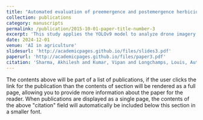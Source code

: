 ```yaml
---
title: "Automated evaluation of preemergence and postemergence herbicides for weed control using YOLOv9 "
collection: publications
category: manuscripts
permalink: /publication/2015-10-01-paper-title-number-3
excerpt: 'This study applies the YOLOv9 model to analyze drone imagery of herbicide-treated fields, correlating visual control ratings and biomass measurements with weed detection results. '
date: 2024-12-01
venue: 'AI in agriculture'
slidesurl: 'http://academicpages.github.io/files/slides3.pdf'
paperurl: 'http://academicpages.github.io/files/paper3.pdf'
citation: 'Sharma, Akhilesh and Kumar, Vipan and Longchamps, Louis, Automated evaluation of preemergence and postemergence herbicides for weed control using YOLOv9 . Available at SSRN: https://ssrn.com/abstract=4941584 or http://dx.doi.org/10.2139/ssrn.4941584'
---
```


The contents above will be part of a list of publications, if the user clicks the link for the publication than the contents of section will be rendered as a full page, allowing you to provide more information about the paper for the reader. When publications are displayed as a single page, the contents of the above "citation" field will automatically be included below this section in a smaller font.
